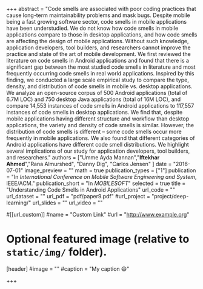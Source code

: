 +++
abstract = "Code smells are associated with poor coding practices that cause long-term maintainability problems and mask bugs. Despite mobile being a fast growing software sector, code smells in mobile applications have been understudied. We do not know how code smells in mobile applications compare to those in desktop applications, and how code smells are affecting the design of mobile applications. Without such knowledge, application developers, tool builders, and researchers cannot improve the practice and state of the art of mobile development. We first reviewed the literature on code smells in Android applications and found that there is a significant gap between the most studied code smells in literature and most frequently occurring code smells in real world applications. Inspired by this finding, we conducted a large scale empirical study to compare the type, density, and distribution of code smells in mobile vs. desktop applications. We analyze an open-source corpus of 500 Android applications (total of 6.7M LOC) and 750 desktop Java applications (total of 16M LOC), and compare 14,553 instances of code smells in Android applications to 117,557 instances of code smells in desktop applications. We find that, despite mobile applications having different structure and workflow than desktop applications, the variety and density of code smells is similar. However, the distribution of code smells is different – some code smells occur more frequently in mobile applications. We also found that different categories of Android applications have different code smell distributions. We highlight several implications of our study for application developers, tool builders, and researchers."
authors = ["Umme Ayda Mannan","<b>Iftekhar Ahmed</b>","Rana Almurshed", "Danny Dig", "Carlos Jensen" ]
date = "2016-07-01"
image_preview = ""
math = true
publication_types = ["1"]
publication = "In *International  Conference on  Mobile  Software  Engineering  and  System*, IEEE/ACM."
publication_short = "In *MOBILESOFT*"
selected = true
title = "Understanding Code Smells in Android Applications"
url_code = ""
url_dataset = ""
url_pdf = "pdf/paper9.pdf"
#url_project = "project/deep-learning/"
url_slides = ""
url_video = ""

#[[url_custom]]
#name = "Custom Link"
#url = "http://www.example.org"

# Optional featured image (relative to `static/img/` folder).
[header]
#image = ""
#caption = "My caption :smile:"

+++

